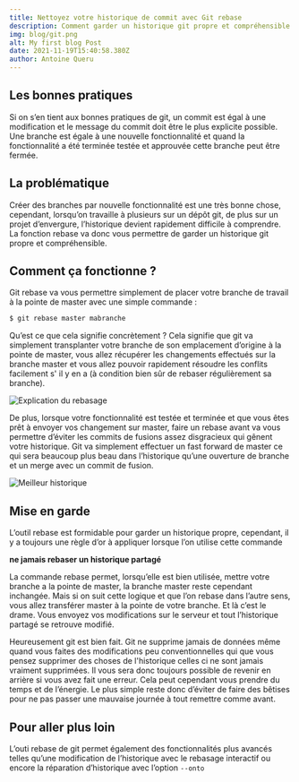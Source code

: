 ```yaml
---
title: Nettoyez votre historique de commit avec Git rebase
description: Comment garder un historique git propre et compréhensible quand on travail en équipe sur le même dépot git ? Le rebasage est une solution que nous allons découvrir dans cet article
img: blog/git.png
alt: My first blog Post
date: 2021-11-19T15:40:58.380Z
author: Antoine Queru
---
```




## Les bonnes pratiques 
Si on s’en tient aux bonnes pratiques de git, un commit est égal à une modification et le message du commit doit être le plus explicite possible. Une branche est égale à une nouvelle fonctionnalité et quand la fonctionnalité a été terminée testée et approuvée cette branche peut être fermée. 

## La problématique
Créer des branches par nouvelle fonctionnalité est une très bonne chose, cependant, lorsqu’on travaille à plusieurs sur un dépôt git, de plus sur un projet d’envergure, l’historique devient rapidement difficile à comprendre. La fonction rebase va donc vous permettre de garder un historique git propre et compréhensible.

## Comment ça fonctionne ? 
Git rebase va vous permettre simplement de placer votre branche de travail à la pointe de master avec une simple commande :

```bash
$ git rebase master mabranche
``` 

Qu’est ce que cela signifie concrètement ? Cela signifie que git va simplement transplanter votre branche de son emplacement d’origine à la pointe de master, vous allez récupérer les changements effectués sur la branche master et vous allez pouvoir rapidement résoudre les conflits facilement s' il y en a (à condition bien sûr de rebaser régulièrement sa branche). 

![Explication du rebasage](/blog/git-rebase/rebasage-1.png)

De plus, lorsque votre fonctionnalité est testée et terminée et que vous êtes prêt à envoyer vos changement sur master, faire un rebase avant va vous permettre d’éviter les commits de fusions assez disgracieux qui gênent votre historique. Git va simplement effectuer un fast forward de master ce qui sera beaucoup plus beau dans l’historique qu’une ouverture de branche et un merge avec un commit de fusion. 

![Meilleur historique](/blog/git-rebase/rebasage-2.png)

## Mise en garde 
L’outil rebase est formidable pour garder un historique propre, cependant, il y a toujours une règle d’or à appliquer lorsque l’on utilise cette commande 

**ne jamais rebaser un historique partagé**

La commande rebase permet, lorsqu’elle est bien utilisée, mettre votre branche a la pointe de master, la branche master reste cependant inchangée. Mais si on suit cette logique et que l’on rebase dans l’autre sens, vous allez transférer master à la pointe de votre branche. Et là c’est le drame. Vous envoyez vos modifications sur le serveur et tout l’historique partagé se retrouve modifié.

Heureusement git est bien fait. Git ne supprime jamais de données même quand vous faites des modifications peu conventionnelles qui que vous pensez supprimer des choses de l'historique celles ci ne sont jamais vraiment supprimées. Il vous sera donc toujours possible de revenir en arrière si vous avez fait une erreur. Cela peut cependant vous prendre du temps et de l’énergie. Le plus simple reste donc d’éviter de faire des bêtises pour ne pas passer une mauvaise journée à tout remettre comme avant. 

## Pour aller plus loin
L’outi rebase de git permet également des fonctionnalités plus avancés telles qu’une modification de l’historique avec le rebasage interactif ou encore la réparation d’historique avec l’option `--onto`
